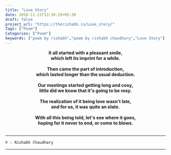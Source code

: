 ```yaml
---
title: "Love Story"
date: 2018-11-21T13:39:19+05:30
draft: false
project_url: "https://therishabh.in/Love_story/"
Tags: ["Poem"]
Categories: ["Poem"]
keywords: ["poem by rishabh","poem by rishabh chaudhary","Love Story"]
---
```



<center><b>
It all started with a pleasant smile,<br>
which left its imprint for a while.<br><br>
Then came the part of introduction,<br>
which lasted longer than the usual deduction.<br><br>
Our meetings started getting long and cosy,<br>
little did we know that it's going to be rosy.<br><br>
The realization of it being love wasn't late,<br>
and for us, it was quite an elate.<br><br>
With all this being told, let's see where it goes,<br>
hoping for it never to end, or come to blows.<br><br>
</b></center>

___________________________________________
```
© : Rishabh Chaudhary
```

___________________________________________
